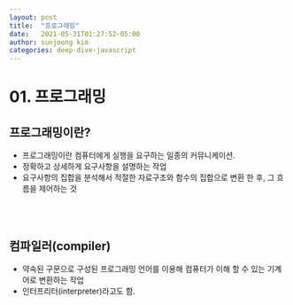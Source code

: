 ```yaml
---
layout: post
title:  "프로그래밍"
date:   2021-05-31T01:27:52-05:00
author: sunjoong kim
categories: deep-dive-javascript
---
```


# 01. 프로그래밍

## 프로그래밍이란?
- 프로그래밍이란 컴퓨터에게 실행을 요구하는 일종의 커뮤니케이션.
- 정확하고 상세하게 요구사항을 설명하는 작업
- 요구사항의 집합을 분석해서 적절한 자료구조와 함수의 집합으로 변환 한 후, 그 흐름을 제어하는 것
<br>
<br>

## 컴파일러(compiler)
- 약속된 구문으로 구성된 프로그래밍 언어를 이용해 컴퓨터가 이해 할 수 있는 기계어로 변환하는 작업
- 인터프리터(interpreter)라고도 함.
